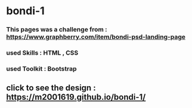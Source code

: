 # bondi-1
### This pages was a challenge from :  https://www.graphberry.com/item/bondi-psd-landing-page
### used Skills : HTML , CSS
### used Toolkit : Bootstrap 
## click to see the design : https://m2001619.github.io/bondi-1/

